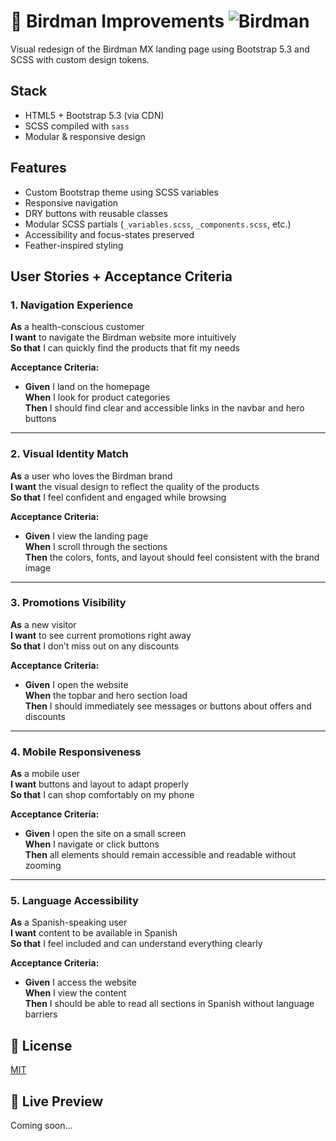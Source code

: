 # 🦜 Birdman Improvements ![Birdman](https://img.shields.io/badge/Birdman-194B88?style=for-the-badge&logoColor=white&labelColor=194B88)

Visual redesign of the Birdman MX landing page using Bootstrap 5.3 and SCSS with custom design tokens.

## Stack

- HTML5 + Bootstrap 5.3 (via CDN)
- SCSS compiled with `sass` 
- Modular & responsive design

## Features

- Custom Bootstrap theme using SCSS variables
- Responsive navigation
- DRY buttons with reusable classes
- Modular SCSS partials (`_variables.scss`, `_components.scss`, etc.)
- Accessibility and focus-states preserved
- Feather-inspired styling

## User Stories + Acceptance Criteria

### 1. Navigation Experience

**As** a health-conscious customer  
**I want** to navigate the Birdman website more intuitively  
**So that** I can quickly find the products that fit my needs

**Acceptance Criteria:**

- **Given** I land on the homepage  
  **When** I look for product categories  
  **Then** I should find clear and accessible links in the navbar and hero buttons

---

### 2. Visual Identity Match

**As** a user who loves the Birdman brand  
**I want** the visual design to reflect the quality of the products  
**So that** I feel confident and engaged while browsing

**Acceptance Criteria:**

- **Given** I view the landing page  
  **When** I scroll through the sections  
  **Then** the colors, fonts, and layout should feel consistent with the brand image

---

### 3. Promotions Visibility

**As** a new visitor  
**I want** to see current promotions right away  
**So that** I don’t miss out on any discounts

**Acceptance Criteria:**

- **Given** I open the website  
  **When** the topbar and hero section load  
  **Then** I should immediately see messages or buttons about offers and discounts

---

### 4. Mobile Responsiveness

**As** a mobile user  
**I want** buttons and layout to adapt properly  
**So that** I can shop comfortably on my phone

**Acceptance Criteria:**

- **Given** I open the site on a small screen  
  **When** I navigate or click buttons  
  **Then** all elements should remain accessible and readable without zooming

---

### 5. Language Accessibility

**As** a Spanish-speaking user  
**I want** content to be available in Spanish  
**So that** I feel included and can understand everything clearly

**Acceptance Criteria:**

- **Given** I access the website  
  **When** I view the content  
  **Then** I should be able to read all sections in Spanish without language barriers


## 📝 License

[MIT](./LICENSE)

## 🔗 Live Preview

Coming soon...



